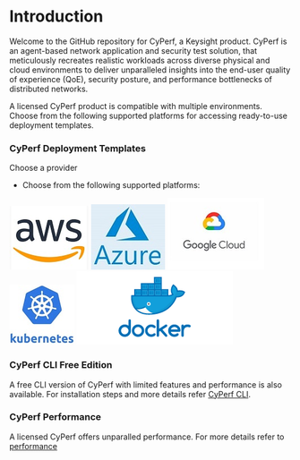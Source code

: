 # Introduction
Welcome to the GitHub repository for CyPerf, a Keysight product. CyPerf is an agent-based network application and security test solution, that meticulously recreates realistic workloads across diverse physical and cloud environments to deliver unparalleled insights into the end-user quality of experience (QoE), security posture, and performance bottlenecks of distributed networks.

A licensed CyPerf product is compatible with multiple environments. Choose from the following supported platforms for accessing ready-to-use deployment templates.

### CyPerf Deployment Templates 

Choose a provider

- Choose from the following supported platforms:

[![aws](images/aws.jpg)](deployment/aws) [![azure](images/azure.jpg)](deployment/azure) [![GCP](images/GCP.jpg)](deployment/gcp)
[![kubernetes](images/kubernetes.jpg)](deployment/k8s) [![containers](images/containers.png)](deployment/containers)

### CyPerf CLI Free Edition

A free CLI version of CyPerf with limited features and performance is also available. For installation steps and more details refer [CyPerf CLI](cyperfcli).

### CyPerf Performance

 A licensed CyPerf offers unparalled performance. For more details refer to [performance](performance)




